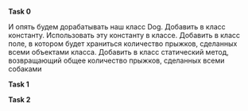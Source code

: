 **Task 0** 

И опять будем дорабатывать наш класс Dog.
Добавить в класс константу. Использовать эту константу в классе.
Добавить в класс поле, в котором будет храниться количество прыжков, сделанных всеми объектами класса.
Добавить в класс статический метод, возвращающий общее количество прыжков, сделанных всеми собаками


**Task 1**



**Task 2**
















